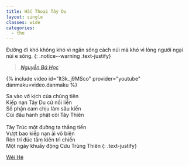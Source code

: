 ```yaml
---
title: Hắc Thoại Tây Du
layout: single
classes: wide
categories:
  - tho
---
```


Đường đi khó không khó vì ngăn sông cách núi mà khó vì lòng người ngại núi e sông.
{: .notice--warning .text-justify}

> <cite><a target="_blank" href="https://vi.wikipedia.org/wiki/Nguy%E1%BB%85n_B%C3%A1_H%E1%BB%8Dc">
Nguyễn Bá Học
</a></cite>

{% include video id="lt3k_j9MSco" provider="youtube" danmaku=video.danmaku %}

Sa vào vở kịch của chúng tiên\
Kiếp nạn Tây Du cứ nối liền\
Số phận cam chịu làm sâu kiến\
Cúi đầu hành phật cõi Tây Thiên\
 \
Tây Trúc một đường ta thẳng tiến\
Vượt bao kiếp nạn ải vô biên\
Rèn trí đúc tâm kiên trì chiến\
Một ngày khuấy động Cửu Trùng Thiên
{: .text-justify}

> <cite>
<a target="_blank" href="https://wei-he.xyz">Wéi Hé</a>
</cite>